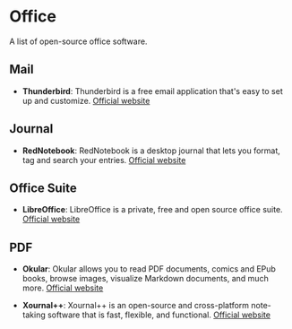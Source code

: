 # Office

A list of open-source office software.

## Mail

- **Thunderbird**: Thunderbird is a free email application that's easy to set up and customize.
  [Official website](https://www.thunderbird.net/en-US/)


## Journal

- **RedNotebook**:  RedNotebook is a desktop journal that lets you format, tag and search your entries.
  [Official website](https://rednotebook.app/)

## Office Suite

- **LibreOffice**: LibreOffice is a private, free and open source office suite.
  [Official website](https://www.libreoffice.org/)

## PDF

- **Okular**: Okular allows you to read PDF documents, comics and EPub books, browse images, visualize Markdown documents, and much more.
  [Official website](https://okular.kde.org/)

- **Xournal++**: Xournal++ is an open-source and cross-platform note-taking software that is fast, flexible, and functional.
  [Official website](https://xournalpp.github.io/)
